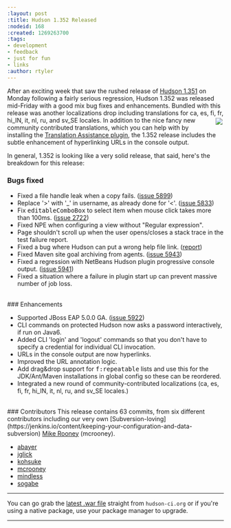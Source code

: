 ```yaml
---
:layout: post
:title: Hudson 1.352 Released
:nodeid: 168
:created: 1269263700
:tags:
- development
- feedback
- just for fun
- links
:author: rtyler
---
```

After an exciting week that saw the rushed release of [Hudson 1.351](https://jenkins.io/content/breaking-hudson-1351-released) on Monday following a fairly serious regression, Hudson 1.352 was released mid-Friday with a good mix bug fixes and enhancements. Bundled with this release was another localizations drop including translations for ca, es, fi, fr, hi_IN, it, nl, ru, and sv_SE locales.<img src="https://web.archive.org/web/*/https://agentdero.cachefly.net/continuousblog/hudson_neon.jpg" align="right" hspace="3" vspace="3"/> In addition to the nice fancy new community contributed translations, which you can help with by installing the [Translation Assistance plugin](https://wiki.jenkins.io/display/JENKINS/Translation+Assistance+Plugin), the 1.352 release includes the subtle enhancement of hyperlinking URLs in the console output.

In general, 1.352 is looking like a very solid release, that said, here's the breakdown for this release:


### Bugs fixed
<ul class=image> 
  <li class=bug> 
    Fixed a file handle leak when a copy fails.
    (<a href="https://issues.jenkins.io/browse/JENKINS-5899">issue 5899</a>)
  </li>
  <li class=bug> 
    Replace '&gt;' with '_' in username, as already done for '&lt;'.
    (<a href="https://issues.jenkins.io/browse/JENKINS-5833">issue 5833</a>)
  </li>
  <li class=bug> 
    Fix <tt>editableComboBox</tt> to select item when mouse click takes more than 100ms.
    (<a href="https://issues.jenkins.io/browse/JENKINS-2722">issue 2722</a>)
  </li>
  <li class=bug> 
    Fixed NPE when configuring a view without "Regular expression".
  </li>
  <li class=bug> 
    Page shouldn't scroll up when the user opens/closes a stack trace in the test failure report.
  </li>
  <li class=bug> 
    Fixed a bug where Hudson can put a wrong help file link.
    (<a href="https://n4.nabble.com/Resolution-of-help-files-in-jelly-entries-tp1592533p1592533.html">report</a>)
  </li>
  <li class=bug> 
    Fixed Maven site goal archiving from agents.
    (<a href="https://issues.jenkins.io/browse/JENKINS-5943">issue 5943</a>)
  </li>
  <li class=bug> 
    Fixed a regression with NetBeans Hudson plugin progressive console output.
    (<a href="https://issues.jenkins.io/browse/JENKINS-5941">issue 5941</a>)
  </li>
  <li class=bug> 
    Fixed a situation where a failure in plugin start up can prevent massive number of job loss. </ul>
  </li>
</ul>


<br clear="all"/>
### Enhancements
<ul>
  <li class=rfe> 
    Supported JBoss EAP 5.0.0 GA.
    (<a href="https://issues.jenkins.io/browse/JENKINS-5922">issue 5922</a>)
  </li>
  <li class=rfe> 
    CLI commands on protected Hudson now asks a password interactively, if run on Java6.
  </li>
  <li class=rfe> 
    Added CLI 'login' and 'logout' commands so that you don't have to specify a credential
    for individual CLI invocation. 
  </li>
  <li class=rfe> 
    URLs in the console output are now hyperlinks. 
  </li>
  <li class=rfe> 
    Improved the URL annotation logic.
  </li>
  <li class=rfe> 
    Add drag&amp;drop support for <tt>f:repeatable</tt> lists and use this for
    the JDK/Ant/Maven installations in global config so these can be reordered.
  </li>
  <li class=rfe> 
    Integrated a new round of community-contributed localizations (ca, es, fi, fr, hi_IN, it, nl, ru, and sv_SE locales.)
  </li>
</ul>
<!--break-->
<br clear="all"/>
### Contributors
This release contains 63 commits, from six different contributors including our very own [Subversion-loving](https://jenkins.io/content/keeping-your-configuration-and-data-subversion) <a id="aptureLink_Ee9tWyJQUm" href="https://twitter.com/MikeRooney">Mike Rooney</a> (mcrooney).

* <a id="aptureLink_5nO4bAJUea" href="https://twitter.com/abayer">abayer</a>
* <a id="aptureLink_k1FSSV57Pl" href="https://blogs.sun.com/jglick/">jglick</a>
* <a id="aptureLink_7UNdgyqEaS" href="https://twitter.com/kohsukekawa">kohsuke</a>
* <a id="aptureLink_Ee9tWyJQUm" href="https://twitter.com/MikeRooney">mcrooney</a>
* <a id="aptureLink_XwoYyUAc5v" href="https://blogs.sun.com/mindless">mindless</a>
* <a id="aptureLink_hkiotPcJud" href="https://twitter.com/ssogabe">sogabe</a>



----

You can go grab the [latest .war file](http://mirrors.jenkins.io/war-stable/latest/jenkins.war) straight from `hudson-ci.org` or if you're using a native package, use your package manager to upgrade.

----
